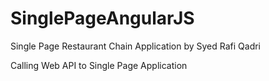 # SinglePageAngularJS
Single Page Restaurant Chain Application by Syed Rafi Qadri

Calling Web API to Single Page Application

